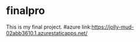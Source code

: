 # finalpro
This is my final project.
#azure link:https://jolly-mud-02abb3610.1.azurestaticapps.net/
